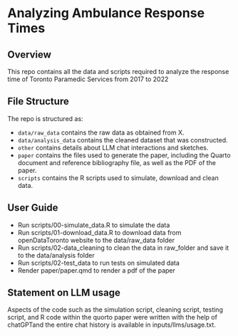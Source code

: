 # Analyzing Ambulance Response Times

## Overview

This repo contains all the data and scripts required to analyze the response time of Toronto Paramedic Services from 2017 to 2022

## File Structure

The repo is structured as:

-   `data/raw_data` contains the raw data as obtained from X.
-   `data/analysis_data` contains the cleaned dataset that was constructed.
-   `other` contains details about LLM chat interactions and sketches.
-   `paper` contains the files used to generate the paper, including the Quarto document and reference bibliography file, as well as the PDF of the paper. 
-   `scripts` contains the R scripts used to simulate, download and clean data.

## User Guide
- Run scripts/00-simulate_data.R to simulate the data
- Run scripts/01-download_data.R to download data from openDataToronto website to the data/raw_data folder
- Run scripts/02-data_cleaning to clean the data in raw_folder and save it to the data/analysis folder
- Run scripts/02-test_data to run tests on simulated data
- Render paper/paper.qmd to render a pdf of the paper

## Statement on LLM usage

Aspects of the code such as the simulation script, cleaning script, testing script, and R code within the quorto paper were written with the help of chatGPTand the entire chat history is available in inputs/llms/usage.txt.
